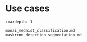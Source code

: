 # Use cases

```{toctree}
:maxdepth: 1

monai_mednist_classification.md
maskrcnn_detection_segmentation.md
```
